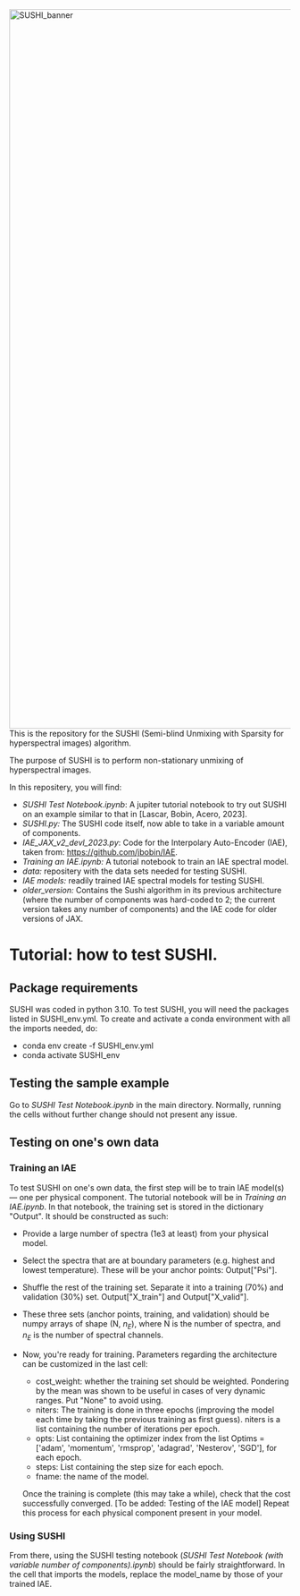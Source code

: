 <img width="1286" alt="SUSHI_banner" src="https://github.com/JMLascar/SUSHI/assets/54967118/ef3bff3a-8656-4c34-b4cc-bd4fe56d931c">
This is the repository for the SUSHI (Semi-blind Unmixing with Sparsity for hyperspectral images) algorithm.

The purpose of SUSHI is to perform non-stationary unmixing of hyperspectral images.

In this repositery, you will find:
* *SUSHI Test Notebook.ipynb*: A jupiter tutorial notebook to try out SUSHI on an example similar to that in [Lascar, Bobin, Acero, 2023].
* *SUSHI.py:* The SUSHI code itself, now able to take in a variable amount of components.
* *IAE_JAX_v2_devl_2023.py*: Code for the Interpolary Auto-Encoder (IAE), taken from: https://github.com/jbobin/IAE. 
* *Training an IAE.ipynb:* A tutorial notebook to train an IAE spectral model.
* *data:* repositery with the data sets needed for testing SUSHI.
* *IAE models:* readily trained IAE spectral models for testing SUSHI.
* *older_version:* Contains the Sushi algorithm in its previous architecture (where the number of components was hard-coded to 2; the current version takes any number of components) and the IAE code for older versions of JAX. 


# Tutorial: how to test SUSHI.
## Package requirements
SUSHI was coded in python 3.10. To test SUSHI, you will need the packages listed in SUSHI_env.yml. 
To create and activate a conda environment with all the imports needed, do:
- conda env create -f SUSHI_env.yml
- conda activate SUSHI_env

## Testing the sample example
Go to *SUSHI Test Notebook.ipynb* in the main directory. Normally, running the cells without further change should not present any issue.

## Testing on one's own data
### Training an IAE
To test SUSHI on one's own data, the first step will be to train IAE model(s) — one per physical component. The tutorial notebook will be in *Training an IAE.ipynb*. 
In that notebook, the training set is stored in the dictionary "Output". It should be constructed as such: 
* Provide a large number of spectra (1e3 at least) from your physical model. 
* Select the spectra that are at boundary parameters (e.g. highest and lowest temperature). These will be your anchor points: Output["Psi"].
* Shuffle the rest of the training set. Separate it into a training (70%) and validation (30%) set. Output["X_train"] and Output["X_valid"].
* These three sets (anchor points, training, and validation) should be numpy arrays of shape (N, $n_E$), where N is the number of spectra, and $n_E$ is the number of spectral channels.
* Now, you're ready for training. Parameters regarding the architecture can be customized in the last cell:
  - cost_weight: whether the training set should be weighted. Pondering by the mean was shown to be useful in cases of very dynamic ranges. Put "None" to avoid using.
  - niters: The training is done in three epochs (improving the model each time by taking the previous training as first guess). niters is a list containing the number of iterations per epoch.
  - opts: List containing the optimizer index from the list Optims = ['adam', 'momentum', 'rmsprop', 'adagrad', 'Nesterov', 'SGD'], for each epoch.
  - steps: List containing the step size for each epoch.
  - fname: the name of the model.
 
  Once the training is complete (this may take a while), check that the cost successfully converged.
[To be added: Testing of the IAE model]
Repeat this process for each physical component present in your model.

### Using SUSHI
From there, using the SUSHI testing notebook (*SUSHI Test Notebook (with variable number of components).ipynb*) should be fairly straightforward. In the cell that imports the models, replace the model_name by those of your trained IAE.
  
